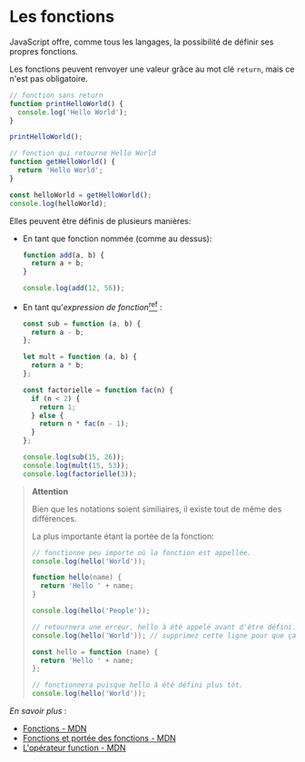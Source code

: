 # Les fonctions

JavaScript offre, comme tous les langages, la possibilité de définir ses propres fonctions.

Les fonctions peuvent renvoyer une valeur grâce au mot clé `return`, mais ce n'est pas obligatoire.

```javascript runnable
// fonction sans return
function printHelloWorld() {
  console.log('Hello World');
}

printHelloWorld();

// fonction qui retourne Hello World
function getHelloWorld() {
  return 'Hello World';
}

const helloWorld = getHelloWorld();
console.log(helloWorld);
```

Elles peuvent être définis de plusieurs manières:

- En tant que fonction nommée (comme au dessus):

  ```javascript runnable
  function add(a, b) {
    return a + b;
  }

  console.log(add(12, 56));
  ```

- En tant qu'_expression de fonction_[<sup>ref</sup>](https://developer.mozilla.org/fr/docs/Web/JavaScript/Reference/Opérateurs/L_opérateur_function) :

  ```javascript runnable
  const sub = function (a, b) {
    return a - b;
  };

  let mult = function (a, b) {
    return a * b;
  };

  const factorielle = function fac(n) {
    if (n < 2) {
      return 1;
    } else {
      return n * fac(n - 1);
    }
  };

  console.log(sub(15, 26));
  console.log(mult(15, 53));
  console.log(factorielle(3));
  ```

> **Attention**
>
> Bien que les notations soient similiaires, il existe tout de même des différences.
>
> La plus importante étant la portée de la fonction:
>
> ```javascript runnable
> // fonctionne peu importe où la fonction est appellée.
> console.log(hello('World'));
>
> function hello(name) {
>   return 'Hello ' + name;
> }
>
> console.log(hello('People'));
> ```
>
> ```javascript runnable
> // retournera une erreur, hello à été appelé avant d'être défini.
> console.log(hello('World')); // supprimez cette ligne pour que ça fonctionne
>
> const hello = function (name) {
>   return 'Hello ' + name;
> };
>
> // fonctionnera puisque hello à été défini plus tôt.
> console.log(hello('World'));
> ```


*En savoir plus* :

- [Fonctions - MDN](https://developer.mozilla.org/fr/docs/Web/JavaScript/Guide/Fonctions)
- [Fonctions et portée des fonctions - MDN](https://developer.mozilla.org/fr/docs/Web/JavaScript/Reference/Fonctions)
- [L'opérateur function - MDN](https://developer.mozilla.org/fr/docs/Web/JavaScript/Reference/Opérateurs/L_opérateur_function)
